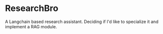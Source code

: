 # ResearchBro
A Langchain based research assistant. Deciding if I'd like to specialize it and implement a RAG module.
